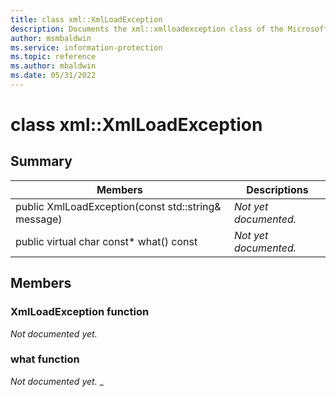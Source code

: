 ```yaml
---
title: class xml::XmlLoadException 
description: Documents the xml::xmlloadexception class of the Microsoft Information Protection (MIP) SDK.
author: msmbaldwin
ms.service: information-protection
ms.topic: reference
ms.author: mbaldwin
ms.date: 05/31/2022
---
```


# class xml::XmlLoadException 
  
## Summary
 Members                        | Descriptions                                
--------------------------------|---------------------------------------------
public XmlLoadException(const std::string& message)  | _Not yet documented._
public virtual char const* what() const  | _Not yet documented._
  
## Members
  
### XmlLoadException function
_Not documented yet._

  
### what function
_Not documented yet._
_
